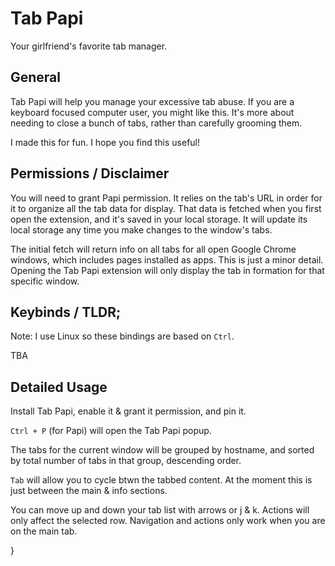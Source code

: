 # Tab Papi

Your girlfriend's favorite tab manager.

## General

Tab Papi will help you manage your excessive tab abuse. If you are a keyboard
focused computer user, you might like this. It's more about needing to close
a bunch of tabs, rather than carefully grooming them.

I made this for fun. I hope you find this useful!

## Permissions / Disclaimer

You will need to grant Papi permission. It relies on the tab's URL in order for
it to organize all the tab data for display. That data is fetched when you first open the
extension, and it's saved in your local storage. It will update its local
storage any time you make changes to the window's tabs.

The initial fetch will return info on all tabs for all open Google Chrome
windows, which includes pages installed as apps. This is just a minor detail.
Opening the Tab Papi extension will only display the tab in formation for that
specific window.

## Keybinds / TLDR;

Note: I use Linux so these bindings are based on `Ctrl`.

TBA

## Detailed Usage

Install Tab Papi, enable it & grant it permission, and pin it.

`Ctrl + P` (for Papi) will open the Tab Papi popup.

The tabs for the current window will be grouped by hostname, and sorted by total number of tabs in that group, descending order.

`Tab` will allow you to cycle btwn the tabbed content. At the moment
this is just between the main & info sections.

You can move up and down your tab list with arrows or j & k. Actions will only
affect the selected row. Navigation and actions only work when you are on the
main tab.

<!-- 1-4 will reduce the number of tabs in the selected row to that number of tabs. -->

<!-- This happens in the order they appear from left to right in your current -->

<!-- browser. -->

<!---->

<!-- Grouping them will move them adjacent to each other, and sort them from new to old (left to right) at the front of your window's tabs. This is so you -->

<!-- ## Automated Settings -->

<!---->

<!-- - auto close -->

<!--   - when memory is released -->

<!--   - when inactive for X time -->

<!--   - offer to close all matching tabs in other windows when current === 0 -->

<!-- - generate top 5 on click -->}
